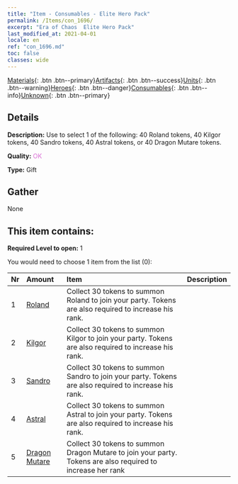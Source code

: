 ```yaml
---
title: "Item - Consumables - Elite Hero Pack"
permalink: /Items/con_1696/
excerpt: "Era of Chaos  Elite Hero Pack"
last_modified_at: 2021-04-01
locale: en
ref: "con_1696.md"
toc: false
classes: wide
---
```

 [Materials](/Items/){: .btn .btn--primary}[Artifacts](/Items/Artifacts/){: .btn .btn--success}[Units](/Items/Units/){: .btn .btn--warning}[Heroes](/Items/Heroes/){: .btn .btn--danger}[Consumables](/Items/Consumables/){: .btn .btn--info}[Unknown](/Items/Unknown/){: .btn .btn--primary}

## Details
 **Description:** Use to select 1 of the following: 40 Roland tokens, 40 Kilgor tokens, 40 Sandro tokens, 40 Astral tokens, or 40 Dragon Mutare tokens.

 **Quality:** <span style="color: #DA70D6">OK</span>

 **Type:** Gift

## Gather

  None

## This item contains:

 **Required Level to open:** 1

 You would need to choose 1 item from the list (0):

  | Nr | Amount |     Item    | Description |
  |:---|:-------|:------------|:-----------:|
  | 1 | [Roland](/Items/her_362/) | Collect 30 tokens to summon Roland to join your party. Tokens are also required to increase his rank. | 
  | 2 | [Kilgor](/Items/her_374/) | Collect 30 tokens to summon Kilgor to join your party. Tokens are also required to increase his rank. | 
  | 3 | [Sandro](/Items/her_371/) | Collect 30 tokens to summon Sandro to join your party. Tokens are also required to increase his rank. | 
  | 4 | [Astral](/Items/her_388/) | Collect 30 tokens to summon Astral to join your party. Tokens are also required to increase his rank. | 
  | 5 | [Dragon Mutare](/Items/her_390/) | Collect 30 tokens to summon Dragon Mutare to join your party. Tokens are also required to increase her rank | 
